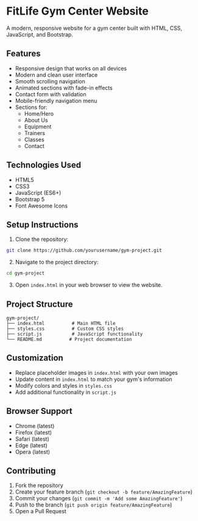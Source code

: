 # FitLife Gym Center Website

A modern, responsive website for a gym center built with HTML, CSS, JavaScript, and Bootstrap.

## Features

- Responsive design that works on all devices
- Modern and clean user interface
- Smooth scrolling navigation
- Animated sections with fade-in effects
- Contact form with validation
- Mobile-friendly navigation menu
- Sections for:
  - Home/Hero
  - About Us
  - Equipment
  - Trainers
  - Classes
  - Contact

## Technologies Used

- HTML5
- CSS3
- JavaScript (ES6+)
- Bootstrap 5
- Font Awesome Icons

## Setup Instructions

1. Clone the repository:
```bash
git clone https://github.com/yourusername/gym-project.git
```

2. Navigate to the project directory:
```bash
cd gym-project
```

3. Open `index.html` in your web browser to view the website.

## Project Structure

```
gym-project/
├── index.html          # Main HTML file
├── styles.css          # Custom CSS styles
├── script.js           # JavaScript functionality
└── README.md          # Project documentation
```

## Customization

- Replace placeholder images in `index.html` with your own images
- Update content in `index.html` to match your gym's information
- Modify colors and styles in `styles.css`
- Add additional functionality in `script.js`

## Browser Support

- Chrome (latest)
- Firefox (latest)
- Safari (latest)
- Edge (latest)
- Opera (latest)

## Contributing

1. Fork the repository
2. Create your feature branch (`git checkout -b feature/AmazingFeature`)
3. Commit your changes (`git commit -m 'Add some AmazingFeature'`)
4. Push to the branch (`git push origin feature/AmazingFeature`)
5. Open a Pull Request

